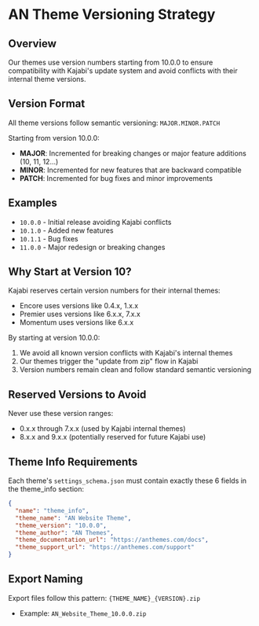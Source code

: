 # AN Theme Versioning Strategy

## Overview
Our themes use version numbers starting from 10.0.0 to ensure compatibility with Kajabi's update system and avoid conflicts with their internal theme versions.

## Version Format
All theme versions follow semantic versioning: `MAJOR.MINOR.PATCH`

Starting from version 10.0.0:
- **MAJOR**: Incremented for breaking changes or major feature additions (10, 11, 12...)
- **MINOR**: Incremented for new features that are backward compatible
- **PATCH**: Incremented for bug fixes and minor improvements

## Examples
- `10.0.0` - Initial release avoiding Kajabi conflicts
- `10.1.0` - Added new features
- `10.1.1` - Bug fixes
- `11.0.0` - Major redesign or breaking changes

## Why Start at Version 10?
Kajabi reserves certain version numbers for their internal themes:
- Encore uses versions like 0.4.x, 1.x.x
- Premier uses versions like 6.x.x, 7.x.x
- Momentum uses versions like 6.x.x

By starting at version 10.0.0:
1. We avoid all known version conflicts with Kajabi's internal themes
2. Our themes trigger the "update from zip" flow in Kajabi
3. Version numbers remain clean and follow standard semantic versioning

## Reserved Versions to Avoid
Never use these version ranges:
- 0.x.x through 7.x.x (used by Kajabi internal themes)
- 8.x.x and 9.x.x (potentially reserved for future Kajabi use)

## Theme Info Requirements
Each theme's `settings_schema.json` must contain exactly these 6 fields in the theme_info section:
```json
{
  "name": "theme_info",
  "theme_name": "AN Website Theme",
  "theme_version": "10.0.0",
  "theme_author": "AN Themes",
  "theme_documentation_url": "https://anthemes.com/docs",
  "theme_support_url": "https://anthemes.com/support"
}
```

## Export Naming
Export files follow this pattern: `{THEME_NAME}_{VERSION}.zip`
- Example: `AN_Website_Theme_10.0.0.zip`